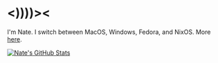# <))))><

I'm Nate. I switch between MacOS, Windows, Fedora, and NixOS. More [here](https://ntedvs.com).

[![Nate's GitHub Stats](https://github-readme-stats.vercel.app/api?username=ntedvs&show_icons=true&bg_color=0d1117&title_color=4493f8&text_color=f0f6fc&icon_color=4493f8)](https://github.com/anuraghazra/github-readme-stats)
